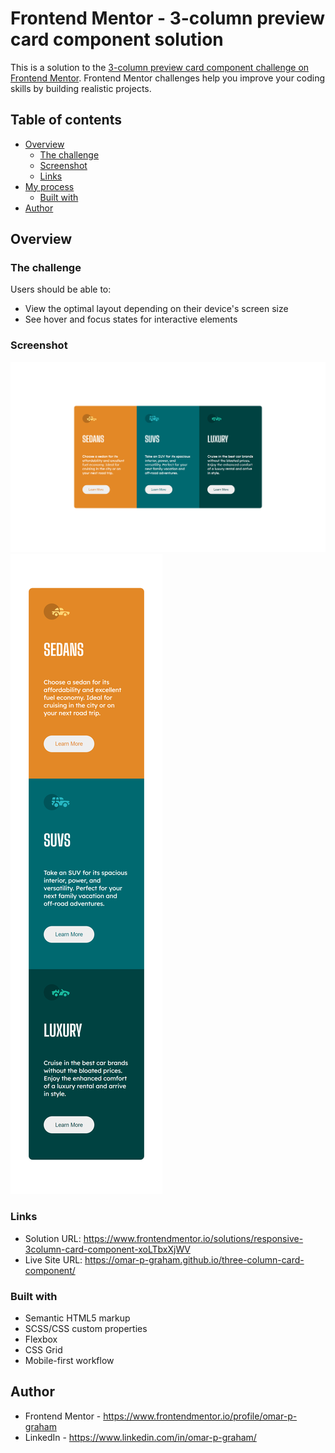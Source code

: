 # Frontend Mentor - 3-column preview card component solution

This is a solution to the [3-column preview card component challenge on Frontend Mentor](https://www.frontendmentor.io/challenges/3column-preview-card-component-pH92eAR2-). Frontend Mentor challenges help you improve your coding skills by building realistic projects.

## Table of contents

- [Overview](#overview)
  - [The challenge](#the-challenge)
  - [Screenshot](#screenshot)
  - [Links](#links)
- [My process](#my-process)
  - [Built with](#built-with)
- [Author](#author)

## Overview

### The challenge

Users should be able to:

- View the optimal layout depending on their device's screen size
- See hover and focus states for interactive elements

### Screenshot

![desktop view - 1440px](./images/screenshots/desktop.png)
![mobile view - 375px](./images/screenshots/mobile.png)

### Links

- Solution URL: https://www.frontendmentor.io/solutions/responsive-3column-card-component-xoLTbxXjWV
- Live Site URL: https://omar-p-graham.github.io/three-column-card-component/

### Built with

- Semantic HTML5 markup
- SCSS/CSS custom properties
- Flexbox
- CSS Grid
- Mobile-first workflow

## Author

- Frontend Mentor - https://www.frontendmentor.io/profile/omar-p-graham
- LinkedIn - https://www.linkedin.com/in/omar-p-graham/